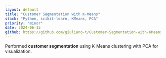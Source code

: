 ```yaml
---
layout: default
title: "Customer Segmentation with K-Means"
stack: "Python, scikit-learn, KMeans, PCA"
priority: "minor"
date: 2024-06-15
github: https://github.com/giuliano-t/Customer-Segmentation-with-KMeans
---
```


Performed **customer segmentation** using K-Means clustering with PCA for visualization.
